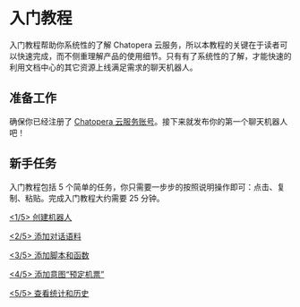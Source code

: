 # 入门教程

入门教程帮助你系统性的了解 Chatopera 云服务，所以本教程的关键在于读者可以快速完成，而不侧重理解产品的使用细节。只有有了系统性的了解，才能快速的利用文档中心的其它资源上线满足需求的聊天机器人。

## 准备工作

确保你已经注册了 [Chatopera 云服务账号](https://docs.chatopera.com/products/chatbot-platform/howto-guides/account/account-mgr.html)。接下来就发布你的第一个聊天机器人吧！

## 新手任务

入门教程包括 5 个简单的任务，你只需要一步步的按照说明操作即可：点击、复制、粘贴。完成入门教程大约需要 25 分钟。

[<1/5> 创建机器人](/products/chatbot-platform/tutorials/1-create-bot.html)

[<2/5> 添加对话语料](/products/chatbot-platform/tutorials/2-answer-faq.html)

[<3/5> 添加脚本和函数](/products/chatbot-platform/tutorials/3-add-scripts-function.html)

[<4/5> 添加意图“预定机票”](/products/chatbot-platform/tutorials/4-book-ticket-task.html)

[<5/5> 查看统计和历史](/products/chatbot-platform/tutorials/5-stats-history.html)
